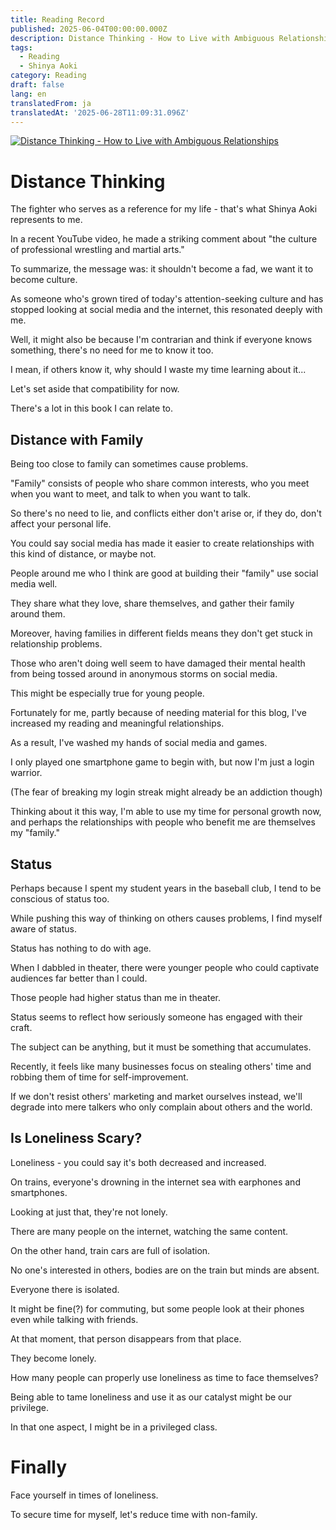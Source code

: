 ```yaml
---
title: Reading Record
published: 2025-06-04T00:00:00.000Z
description: Distance Thinking - How to Live with Ambiguous Relationships
tags:
  - Reading
  - Shinya Aoki
category: Reading
draft: false
lang: en
translatedFrom: ja
translatedAt: '2025-06-28T11:09:31.096Z'
---
```

[![Distance Thinking - How to Live with Ambiguous Relationships](https://m.media-amazon.com/images/W/MEDIAX_1215821-T1/images/I/81u0L3VYewL._SY466_.jpg)](https://amzn.asia/d/7yF89Bd)

# Distance Thinking

The fighter who serves as a reference for my life - that's what Shinya Aoki represents to me.

In a recent YouTube video, he made a striking comment about "the culture of professional wrestling and martial arts."

To summarize, the message was: it shouldn't become a fad, we want it to become culture.

As someone who's grown tired of today's attention-seeking culture and has stopped looking at social media and the internet, this resonated deeply with me.

Well, it might also be because I'm contrarian and think if everyone knows something, there's no need for me to know it too.

I mean, if others know it, why should I waste my time learning about it...

Let's set aside that compatibility for now.

There's a lot in this book I can relate to.

## Distance with Family

Being too close to family can sometimes cause problems.

"Family" consists of people who share common interests, who you meet when you want to meet, and talk to when you want to talk.

So there's no need to lie, and conflicts either don't arise or, if they do, don't affect your personal life.

You could say social media has made it easier to create relationships with this kind of distance, or maybe not.

People around me who I think are good at building their "family" use social media well.

They share what they love, share themselves, and gather their family around them.

Moreover, having families in different fields means they don't get stuck in relationship problems.

Those who aren't doing well seem to have damaged their mental health from being tossed around in anonymous storms on social media.

This might be especially true for young people.

Fortunately for me, partly because of needing material for this blog, I've increased my reading and meaningful relationships.

As a result, I've washed my hands of social media and games.

I only played one smartphone game to begin with, but now I'm just a login warrior.

(The fear of breaking my login streak might already be an addiction though)

Thinking about it this way, I'm able to use my time for personal growth now, and perhaps the relationships with people who benefit me are themselves my "family."

## Status

Perhaps because I spent my student years in the baseball club, I tend to be conscious of status too.

While pushing this way of thinking on others causes problems, I find myself aware of status.

Status has nothing to do with age.

When I dabbled in theater, there were younger people who could captivate audiences far better than I could.

Those people had higher status than me in theater.

Status seems to reflect how seriously someone has engaged with their craft.

The subject can be anything, but it must be something that accumulates.

Recently, it feels like many businesses focus on stealing others' time and robbing them of time for self-improvement.

If we don't resist others' marketing and market ourselves instead, we'll degrade into mere talkers who only complain about others and the world.

## Is Loneliness Scary?

Loneliness - you could say it's both decreased and increased.

On trains, everyone's drowning in the internet sea with earphones and smartphones.

Looking at just that, they're not lonely.

There are many people on the internet, watching the same content.

On the other hand, train cars are full of isolation.

No one's interested in others, bodies are on the train but minds are absent.

Everyone there is isolated.

It might be fine(?) for commuting, but some people look at their phones even while talking with friends.

At that moment, that person disappears from that place.

They become lonely.

How many people can properly use loneliness as time to face themselves?

Being able to tame loneliness and use it as our catalyst might be our privilege.

In that one aspect, I might be in a privileged class.


# Finally

Face yourself in times of loneliness.

To secure time for myself, let's reduce time with non-family.
